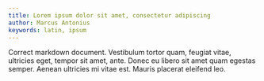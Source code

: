 ```yaml
---
title: Lorem ipsum dolor sit amet, consectetur adipiscing
author: Marcus Antonius
keywords: latin, ipsum
---
```


Correct markdown document. Vestibulum tortor quam, feugiat vitae, ultricies eget, tempor sit amet, ante. Donec eu libero sit amet quam egestas semper. Aenean ultricies mi vitae est. Mauris placerat eleifend leo.